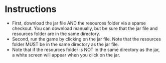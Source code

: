 # Instructions
 - First, download the jar file AND the resources folder via a sparse checkout. You can download manually, but be sure that the jar file
 and resources folder are in the same directory.
 - Second, run the game by clicking on the jar file. Note that the resources folder MUST be in the same directory as the jar file.
 - Note that if the resources folder is NOT in the same directory as the jar, a white screen will appear when you click on the jar.

